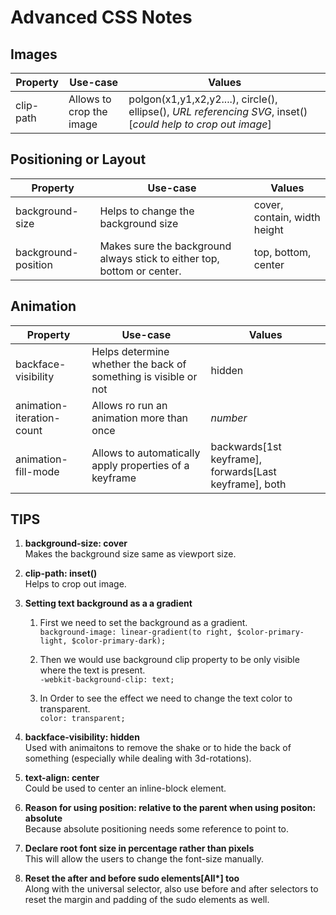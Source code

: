 # Advanced CSS Notes

## Images
|Property|Use-case|Values|
|--------|--------|------|
|clip-path|Allows to crop the image|polgon(x1,y1,x2,y2....), circle(), ellipse(), _URL referencing SVG_, inset()[_could help to crop out image_] |

## Positioning or Layout
|Property|Use-case|Values|
|--------|--------|------|
|background-size|Helps to change the background size|cover, contain, width height|
|background-position| Makes sure the background always stick to either top, bottom or center. |top, bottom, center|

## Animation
|Property|Use-case|Values|
|--------|--------|------|
|backface-visibility|Helps determine whether the back of something is visible or not|hidden|
|animation-iteration-count|Allows ro run an animation more than once|_number_|
|animation-fill-mode|Allows to automatically apply properties of a keyframe|backwards[1st keyframe], forwards[Last keyframe], both|

## TIPS
1. __background-size: cover__  
    Makes the background size same as viewport size.

1. __clip-path: inset()__  
    Helps to crop out image.

1. __Setting text background as a a gradient__   
    1. First we need to set the background as a gradient.  
            `background-image: linear-gradient(to right, $color-primary-light, $color-primary-dark);`

    2. Then we would use background clip property to be only visible where the text is present.  
            `-webkit-background-clip: text;`             
    2. In Order to see the effect we need to change the text color to transparent.  
            `color: transparent;`
1. __backface-visibility: hidden__  
    Used with animaitons to remove the shake or to hide the back of something (especially while dealing with 3d-rotations).
1. __text-align: center__  
    Could be used to center an inline-block element.
1. __Reason for using position: relative to the parent when using positon: absolute__  
    Because absolute positioning needs some reference to point to. 
1. __Declare root font size in percentage rather than pixels__   
    This will allow the users to change the font-size manually.
1. __Reset the after and before sudo elements[All*] too__  
    Along with the universal selector, also use before and after selectors to reset the margin and padding of the sudo elements as well.